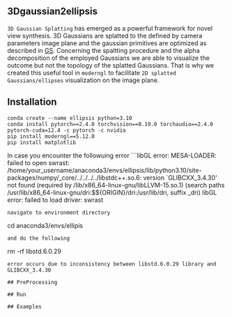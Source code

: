 ## 3Dgaussian2ellipsis

`3D Gaussian Splatting` has emerged as a powerful framework for novel 
view synthesis. 3D Gaussians are splatted to the defined by camera parameters image
plane and the gaussian primitives are optimized as described in [GS](https://github.com/graphdeco-inria/gaussian-splatting). Concerning
the spaltting procedure and the alpha decomposition of the employed Gaussians we are able 
to visualize the outcome but not the topology of the splatted Gaussians. That is why we created 
this useful tool in `moderngl` to facilitate `2D splatted Gaussians/ellipses` visualization on the image plane.


## Installation
```
conda create --name ellipsis python=3.10
conda install pytorch==2.4.0 torchvision==0.19.0 torchaudio==2.4.0 pytorch-cuda=12.4 -c pytorch -c nvidia
pip install moderngl==5.12.0
pip install matplotlib
```
In case you encounter the followuing error
```libGL error: MESA-LOADER: failed to open swrast: /home/your_username/anaconda3/envs/ellipsis/lib/python3.10/site-packages/numpy/_core/../../../../libstdc++.so.6: version `GLIBCXX_3.4.30' not found (required by /lib/x86_64-linux-gnu/libLLVM-15.so.1) (search paths /usr/lib/x86_64-linux-gnu/dri:\$${ORIGIN}/dri:/usr/lib/dri, suffix _dri)
libGL error: failed to load driver: swrast
```
navigate to environment directory
```
cd anaconda3/envs/ellipis
```
and do the following 
```
rm -rf libstd.6.0.29
```
error occurs due to inconsistency between libstd.6.0.29 library and GLIBCXX_3.4.30

## PreProcessing

## Run

## Examples

